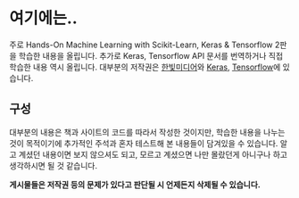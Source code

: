 # 여기에는..
 주로 Hands-On Machine Learning with Scikit-Learn, Keras & Tensorflow 2판을 학습한 내용을 올립니다. 추가로 Keras, Tensorflow API 문서를 번역하거나 직접 학습한 내용 역시 올립니다.
 대부분의 저작권은 [한빛미디어](https://www.hanbit.co.kr/)와 [Keras](https://keras.io/api/), [Tensorflow](https://www.tensorflow.org/tutorials?hl=ko)에 있습니다.

## 구성
 대부분의 내용은 책과 사이트의 코드를 따라서 작성한 것이지만, 학습한 내용을 나누는 것이 목적이기에 추가적인 주석과 혼자 테스트해 본 내용들이 담겨있을 수 있습니다.
 알고 계셨던 내용이면 보지 않으셔도 되고, 모르고 계셨으면 나만 몰랐던게 아니구나 하고 생각하시면 될 것 같습니다.

**게시물들은 저작권 등의 문제가 있다고 판단될 시 언제든지 삭제될 수 있습니다.**
